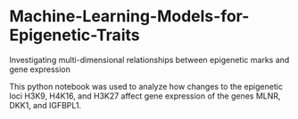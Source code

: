 # Machine-Learning-Models-for-Epigenetic-Traits
Investigating multi-dimensional relationships between epigenetic marks and gene expression

This python notebook was used to analyze how changes to the epigenetic loci H3K9, H4K16, and H3K27 affect gene expression of the genes MLNR, DKK1, and IGFBPL1. 
